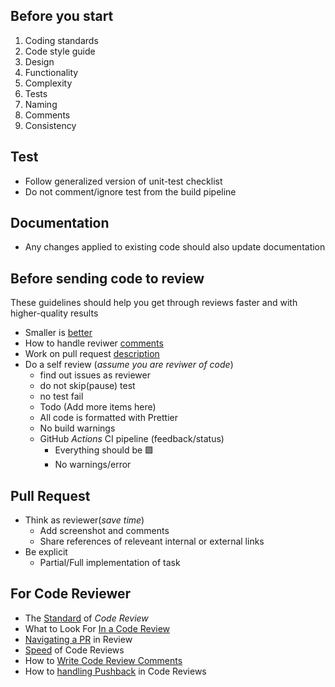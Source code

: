 
## Before you start
1. Coding standards
1. Code style guide
1. Design
1. Functionality
1. Complexity
1. Tests
1. Naming
1. Comments
1. Consistency


## Test
- Follow generalized version of unit-test checklist
- Do not comment/ignore test from the build pipeline

## Documentation
- Any changes applied to existing code should also update documentation

## Before sending code to review
These guidelines should help you get through reviews faster and with higher-quality results
- Smaller is [better](https://google.github.io/eng-practices/review/developer/small-cls.html)
- How to handle reviwer [comments](https://google.github.io/eng-practices/review/developer/handling-comments.html)
- Work on pull request [description](https://google.github.io/eng-practices/review/developer/handling-comments.html)
- Do a self review (_assume you are reviwer of code_)
    - find out issues as reviewer
    - do not skip(pause) test
    - no test fail
    - Todo (Add more items here)
    - All code is formatted with Prettier
    - No build warnings
    - GitHub _Actions_ CI pipeline (feedback/status)
        - Everything should be 🟩
        - No warnings/error

## Pull Request
- Think as reviewer(_save time_)
    - Add screenshot and comments 
    - Share references of releveant internal or external links
- Be explicit
    - Partial/Full implementation of task


## For Code Reviewer
- The [Standard](https://google.github.io/eng-practices/review/reviewer/standard.html) of _Code Review_
- What to Look For [In a Code Review](https://google.github.io/eng-practices/review/reviewer/looking-for.html)
- [Navigating a PR](https://google.github.io/eng-practices/review/reviewer/navigate.html) in Review
- [Speed](https://google.github.io/eng-practices/review/reviewer/speed.html) of Code Reviews
- How to [Write Code Review Comments](https://google.github.io/eng-practices/review/reviewer/comments.html)
- How to [handling Pushback](https://google.github.io/eng-practices/review/reviewer/pushback.html) in Code Reviews
